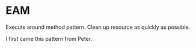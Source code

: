 # EAM
Execute around method pattern. Clean up resource as quickly as possible.

I first came this pattern from Peter.
